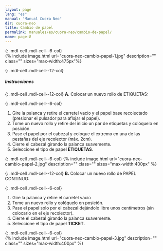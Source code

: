 ```yaml
---
layout: page
lang: "es"
manual: "Manual Cuora Neo"
dir: cuora-neo
title: Cambio de papel
permalink: manuales/es/cuora-neo/cambio-de-papel/
name: page-8
---
```

{: .mdl-cell .mdl-cell--6-col}  
{% include image.html url="cuora-neo-cambio-papel-1.jpg" description="" class="" sizes="max-width:475px"%}

{: .mdl-cell .mdl-cell--12-col}  
##### Instrucciones

{: .mdl-cell .mdl-cell--12-col}
**A.** Colocar un nuevo rollo de ETIQUETAS:

{: .mdl-cell .mdl-cell--6-col}
  1. Gire la palanca y retire el carretel vacío y el papel base recolectado (presionar el pulsador para aflojar el papel).
  2. Tome un nuevo rollo y retire del inicio un par de etiquetas y colóquelo en posición.
  3. Pase el papel por el cabezal y coloque el extremo en una de las pestañas del eje recolector (máx. 2cm).
  4. Cierre el cabezal girando la palanca suavemente.
  5. Seleccione el tipo de papel **ETIQUETAS**.

{: .mdl-cell .mdl-cell--6-col}
{% include image.html url="cuora-neo-cambio-papel-2.jpg" description="" class=""  sizes="max-width:400px" %}

{: .mdl-cell .mdl-cell--12-col}
 **B.** Colocar un nuevo rollo de PAPEL CONTINUO:

{: .mdl-cell .mdl-cell--6-col}
  1. Gire la palanca y retire el carretel vacío
  2. Tome un nuevo rollo y colóquelo en posición.
  3. Pase el papel solo por el cabezal dejándolo libre unos centímetros (sin colocarlo en el eje recolector).
  4. Cierre el cabezal girando la palanca suavemente.
  5. Seleccione el tipo de papel **TICKET**.

{: .mdl-cell .mdl-cell--6-col}  
{% include image.html url="cuora-neo-cambio-papel-3.jpg" description="" class=""  sizes="max-width:400px" %}

